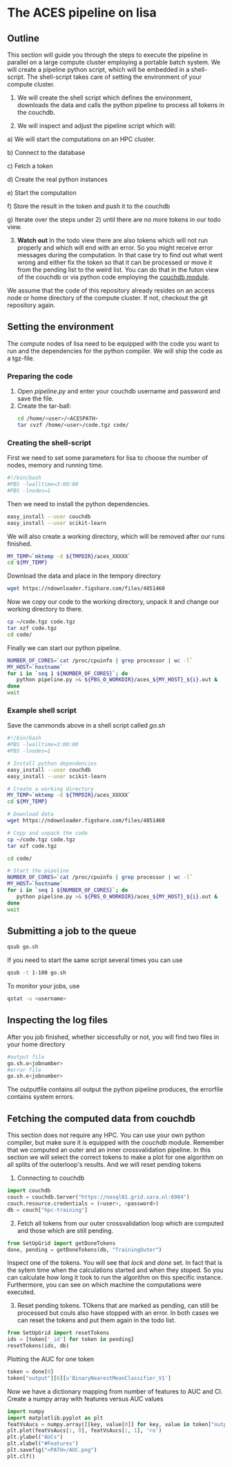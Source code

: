 # The ACES pipeline on lisa

## Outline
This section will guide you through the steps to execute the pipeline in parallel on a large compute cluster employing a portable batch system.
We will create a pipeline python script, which will be embedded in a shell-script.
The shell-script takes care of setting the environment of your compute cluster.

1) We will create the shell script which defines the environment, downloads the data and calls the python pipeline to process all tokens in the couchdb.

2) We will inspect and adjust the pipeline script which will:

a) We will start the computations on an HPC cluster.

b) Connect to the database

c) Fetch a token

d) Create the real python instances

e) Start the computation

f) Store the result in the token and push it to the couchdb

g) Iterate over the steps under 2) until there are no more tokens in our todo view.

3) **Watch out**
 In the todo view there are also tokens which will not run properly and which will end with an error. So you might receive error messages during the computation. In that case try to find out what went wrong and either fix the token so that it can be processed or move it from the pending list to the weird list.
You can do that in the futon view of the couchdb or via python code employing the [couchdb module](https://pythonhosted.org/CouchDB/getting-started.html).

We assume that the code of this repository already resides on an access node or home directory of the compute cluster.
If not, checkout the git repository again.

## Setting the environment
The compute nodes of lisa need to be equipped with the code you want to run and the dependencies for the python compiler.
We will ship the code as a tgz-file.

### Preparing the code
1) Open *pipeline.py* and enter your couchdb username and password and save the file.
2) Create the tar-ball:
   ```sh
   cd /home/<user>/<ACESPATH>
   tar cvzf /home/<user>/code.tgz code/ 
   ``` 

### Creating the shell-script

First we need to set some parameters for lisa to choose the number of nodes, memory and running time.

```sh
#!/bin/bash
#PBS -lwalltime=3:00:00
#PBS -lnodes=1
``` 

Then we need to install the python dependencies.

```sh
easy_install --user couchdb
easy_install --user scikit-learn
```

We will also create a working directory, which will be removed after our runs finished.

```sh
MY_TEMP=`mktemp -d ${TMPDIR}/aces_XXXXX`
cd ${MY_TEMP}
```

Download the data and place in the tempory directory

```sh
wget https://ndownloader.figshare.com/files/4851460
```

Now we copy our code to the working directory, unpack it and change our working directory to there.
```sh
cp ~/code.tgz code.tgz
tar xzf code.tgz
cd code/
```

Finally we can start our python pipeline.
```sh
NUMBER_OF_CORES=`cat /proc/cpuinfo | grep processor | wc -l`
MY_HOST=`hostname`
for i in `seq 1 ${NUMBER_OF_CORES}`; do
   python pipeline.py >& ${PBS_O_WORKDIR}/aces_${MY_HOST}_${i}.out &
done
wait
```

### Example shell script
Save the cammonds above in a shell script called *go.sh*

```sh
#!/bin/bash
#PBS -lwalltime=3:00:00
#PBS -lnodes=1

# Install python dependencies
easy_install --user couchdb
easy_install --user scikit-learn

# Create a working directory
MY_TEMP=`mktemp -d ${TMPDIR}/aces_XXXXX`
cd ${MY_TEMP}

# Download data
wget https://ndownloader.figshare.com/files/4851460

# Copy and unpack the code
cp ~/code.tgz code.tgz
tar xzf code.tgz

cd code/

# Start the pipeline
NUMBER_OF_CORES=`cat /proc/cpuinfo | grep processor | wc -l`
MY_HOST=`hostname`
for i in `seq 1 ${NUMBER_OF_CORES}`; do
   python pipeline.py >& ${PBS_O_WORKDIR}/aces_${MY_HOST}_${i}.out &
done
wait
```

## Submitting a job to the queue

```sh
qsub go.sh
```

If you need to start the same script several times you can use
```sh
qsub -t 1-100 go.sh
```

To monitor your jobs, use
```sh
qstat -u <username>
```

## Inspecting the log files

After you job finished, whether siccessfully or not, you will find two files in your home directory
```sh
#output file
go.sh.o<jobnumber>
#error file
go.sh.e<jobnumber>
```
The outputfile contains all output the python pipeline produces, the errorfile contains system errors.

## Fetching the computed data from couchdb
This section does not require any HPC. You can use your own python compiler, but make sure it is equipped with the *couchdb* module.
Remember that we computed an outer and an inner crossvalidation pipeline. In this section we will select the correct tokens to make a plot for one algorithm on all splits of the outerloop's results.
And we will reset pending tokens

1) Connecting to couchdb
```py
import couchdb
couch = couchdb.Server("https://nosql01.grid.sara.nl:6984")
couch.resource.credentials = (<user>, <password>)
db = couch["hpc-training"]
```

2) Fetch all tokens from our outer crossvalidation loop which are computed and those which are still pending.
```py
from SetUpGrid import getDoneTokens
done, pending = getDoneTokens(db, "TrainingOuter")
```
Inspect one of the tokens. You will see that *lock* and *done* set. In fact that is the sytem time when the calculations started and when they stoped. So you can calculate how long it took to run the algorithm on this specific instance. Furthermore, you can see on which machine the computations were executed.


3) Reset pending tokens. TOkens that are marked as pending, can still be processed but couls also have stopped with an error. In both cases we can reset the tokens and put them again in the todo list.

```py
from SetUpGrid import resetTokens
ids = [token['_id'] for token in pending]
resetTokens(ids, db)
```

Plotting the AUC for one token
```py
token = done[0]
token["output"][6][u'BinaryNearestMeanClassifier_V1']
```

Now we have a dictionary mapping from number of features to AUC and CI.
Create a numpy array with features versus AUC values
```py
import numpy
import matplotlib.pyplot as plt
featVsAucs = numpy.array([[key, value[0]] for key, value in token["output"][6][u'BinaryNearestMeanClassifier_V1'].items()], dtype=numpy.float64)
plt.plot(featVsAucs[:, 0], featVsAucs[:, 1], 'ro')
plt.ylabel("AUCs")
plt.xlabel("#Features")
plt.savefig("<PATH>/AUC.png")
plt.clf()
```








